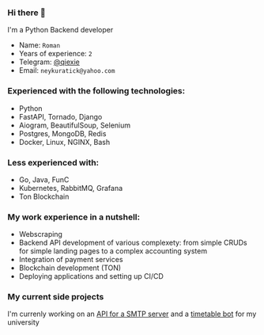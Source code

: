 ### Hi there 👋

I'm a Python Backend developer

- Name: `Roman`
- Years of experience: `2`
- Telegram: [@qiexie](https://t.me/iqiexie)
- Email: `neykuratick@yahoo.com`

### Experienced with the following technologies:

- Python
- FastAPI, Tornado, Django
- Aiogram, BeautifulSoup, Selenium
- Postgres, MongoDB, Redis
- Docker, Linux, NGINX, Bash

### Less experienced with:

- Go, Java, FunC
- Kubernetes, RabbitMQ, Grafana
- Ton Blockchain

### My work experience in a nutshell:

- Webscraping
- Backend API development of various complexety: from simple CRUDs for simple landing pages to a complex accounting system
- Integration of payment services
- Blockchain development (TON)
- Deploying applications and setting up CI/CD

### My current side projects

I'm currenly working on an [API for a SMTP server](https://github.com/Neykuratick/mail_server) and a [timetable bot](https://github.com/Neykuratick/timetablevkbot) for my university
